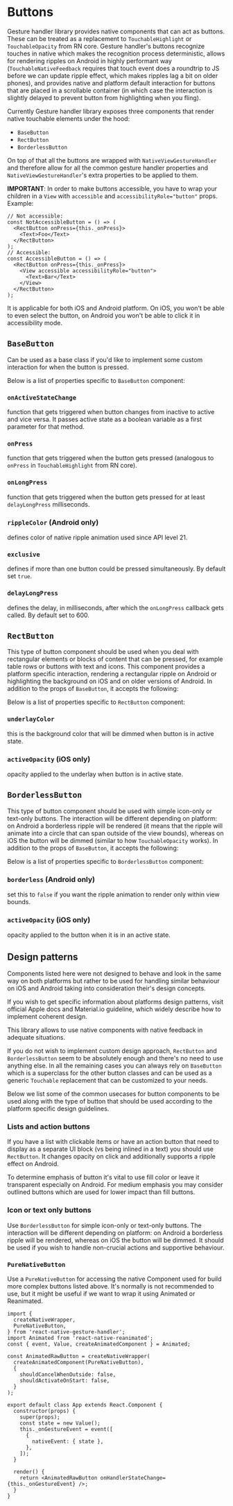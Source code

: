 # Buttons

Gesture handler library provides native components that can act as buttons. These can be treated as a replacement to `TouchableHighlight` or `TouchableOpacity` from RN core. Gesture handler's buttons recognize touches in native which makes the recognition process deterministic, allows for rendering ripples on Android in highly performant way (`TouchableNativeFeedback` requires that touch event does a roundtrip to JS before we can update ripple effect, which makes ripples lag a bit on older phones), and provides native and platform default interaction for buttons that are placed in a scrollable container (in which case the interaction is slightly delayed to prevent button from highlighting when you fling).

Currently Gesture handler library exposes three components that render native touchable elements under the hood:

* `BaseButton`
* `RectButton`
* `BorderlessButton`

On top of that all the buttons are wrapped with `NativeViewGestureHandler` and therefore allow for all the common gesture handler properties and `NativeViewGestureHandler`'s extra properties to be applied to them.

**IMPORTANT**: In order to make buttons accessible, you have to wrap your children in a `View` with `accessible` and `accessibilityRole="button"` props. Example:

```
// Not accessible:
const NotAccessibleButton = () => (
  <RectButton onPress={this._onPress}>
    <Text>Foo</Text>
  </RectButton>
);
// Accessible:
const AccessibleButton = () => (
  <RectButton onPress={this._onPress}>
    <View accessible accessibilityRole="button">
      <Text>Bar</Text>
    </View>
  </RectButton>
);
```

It is applicable for both iOS and Android platform. On iOS, you won't be able to even select the button, on Android you won't be able to click it in accessibility mode.

## `BaseButton`

Can be used as a base class if you'd like to implement some custom interaction for when the button is pressed.

Below is a list of properties specific to `BaseButton` component:

### `onActiveStateChange`

function that gets triggered when button changes from inactive to active and vice versa. It passes active state as a boolean variable as a first parameter for that method.

### `onPress`

function that gets triggered when the button gets pressed (analogous to `onPress` in `TouchableHighlight` from RN core).

### `onLongPress`

function that gets triggered when the button gets pressed for at least `delayLongPress` milliseconds.

### `rippleColor` (**Android only**)

defines color of native ripple animation used since API level 21.

### `exclusive`

defines if more than one button could be pressed simultaneously. By default set `true`.

### `delayLongPress`

defines the delay, in milliseconds, after which the `onLongPress` callback gets called. By default set to 600.

## `RectButton`

This type of button component should be used when you deal with rectangular elements or blocks of content that can be pressed, for example table rows or buttons with text and icons. This component provides a platform specific interaction, rendering a rectangular ripple on Android or highlighting the background on iOS and on older versions of Android. In addition to the props of `BaseButton`, it accepts the following:

Below is a list of properties specific to `RectButton` component:

### `underlayColor`

this is the background color that will be dimmed when button is in active state.

### `activeOpacity` (**iOS only**)

opacity applied to the underlay when button is in active state.

## `BorderlessButton`

This type of button component should be used with simple icon-only or text-only buttons. The interaction will be different depending on platform: on Android a borderless ripple will be rendered (it means that the ripple will animate into a circle that can span outside of the view bounds), whereas on iOS the button will be dimmed (similar to how `TouchableOpacity` works). In addition to the props of `BaseButton`, it accepts the following:

Below is a list of properties specific to `BorderlessButton` component:

### `borderless` (**Android only**)

set this to `false` if you want the ripple animation to render only within view bounds.

### `activeOpacity` (**iOS only**)

opacity applied to the button when it is in an active state.

## Design patterns

Components listed here were not designed to behave and look in the same way on both platforms but rather to be used for handling similar behaviour on iOS and Android taking into consideration their's design concepts.

If you wish to get specific information about platforms design patterns, visit official Apple docs and Material.io guideline, which widely describe how to implement coherent design.

This library allows to use native components with native feedback in adequate situations.

If you do not wish to implement custom design approach, `RectButton` and `BorderlessButton` seem to be absolutely enough and there's no need to use anything else. In all the remaining cases you can always rely on `BaseButton` which is a superclass for the other button classes and can be used as a generic `Touchable` replacement that can be customized to your needs.

Below we list some of the common usecases for button components to be used along with the type of button that should be used according to the platform specific design guidelines.

### Lists and action buttons

If you have a list with clickable items or have an action button that need to display as a separate UI block (vs being inlined in a text) you should use `RectButton`. It changes opacity on click and additionally supports a ripple effect on Android.

To determine emphasis of button it's vital to use fill color or leave it transparent especially on Android. For medium emphasis you may consider outlined buttons which are used for lower impact than fill buttons.

### Icon or text only buttons

Use `BorderlessButton` for simple icon-only or text-only buttons. The interaction will be different depending on platform: on Android a borderless ripple will be rendered, whereas on iOS the button will be dimmed. It should be used if you wish to handle non-crucial actions and supportive behaviour.

### `PureNativeButton`

Use a `PureNativeButton` for accessing the native Component used for build more complex buttons listed above. It's normally is not recommended to use, but it might be useful if we want to wrap it using Animated or Reanimated.

```
import {
  createNativeWrapper,
  PureNativeButton,
} from 'react-native-gesture-handler';
import Animated from 'react-native-reanimated';
const { event, Value, createAnimatedComponent } = Animated;

const AnimatedRawButton = createNativeWrapper(
  createAnimatedComponent(PureNativeButton),
  {
    shouldCancelWhenOutside: false,
    shouldActivateOnStart: false,
  }
);

export default class App extends React.Component {
  constructor(props) {
    super(props);
    const state = new Value();
    this._onGestureEvent = event([
      {
        nativeEvent: { state },
      },
    ]);
  }

  render() {
    return <AnimatedRawButton onHandlerStateChange={this._onGestureEvent} />;
  }
}
```
